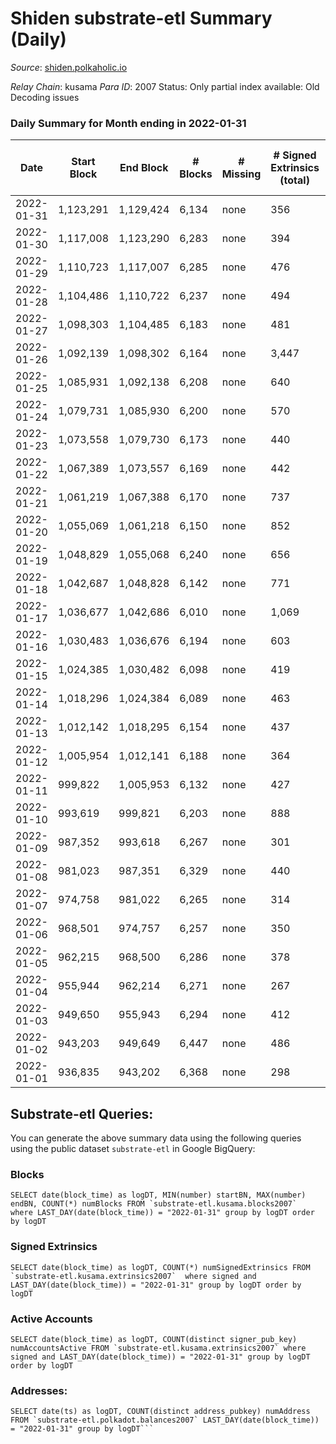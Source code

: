 # Shiden substrate-etl Summary (Daily)

_Source_: [shiden.polkaholic.io](https://shiden.polkaholic.io)

*Relay Chain*: kusama
*Para ID*: 2007
Status: Only partial index available: Old Decoding issues


### Daily Summary for Month ending in 2022-01-31


| Date | Start Block | End Block | # Blocks | # Missing | # Signed Extrinsics (total) | # Active Accounts | # Addresses with Balances | # Events | # Transfers | # XCM Transfers In | # XCM Transfers Out |
| ---- | ----------- | --------- | -------- | --------- | --------------------------- | ----------------- | ------------------------- | -------- | ----------- | ------------------ | ------------------- |
| 2022-01-31 | 1,123,291 | 1,129,424 | 6,134 | none  | 356 | 177 | 41,991 | 85,218 | 7,650 ($386,587) |   |   |
| 2022-01-30 | 1,117,008 | 1,123,290 | 6,283 | none  | 394 | 149 |  | 65,285 | 7,203 ($243,395) |   |   |
| 2022-01-29 | 1,110,723 | 1,117,007 | 6,285 | none  | 476 | 209 |  | 92,394 | 7,932 ($401,339) |   |   |
| 2022-01-28 | 1,104,486 | 1,110,722 | 6,237 | none  | 494 | 212 |  | 87,642 | 8,088 ($680,165) |   |   |
| 2022-01-27 | 1,098,303 | 1,104,485 | 6,183 | none  | 481 | 216 |  | 75,868 | 8,695 ($340,894) |   |   |
| 2022-01-26 | 1,092,139 | 1,098,302 | 6,164 | none  | 3,447 | 846 |  | 221,366 | 24,227 ($846,266) |   |   |
| 2022-01-25 | 1,085,931 | 1,092,138 | 6,208 | none  | 640 | 273 |  | 69,858 | 7,014 ($1,585,883) |   |   |
| 2022-01-24 | 1,079,731 | 1,085,930 | 6,200 | none  | 570 | 231 |  | 87,369 | 7,094 ($12,346,470) |   |   |
| 2022-01-23 | 1,073,558 | 1,079,730 | 6,173 | none  | 440 | 207 |  | 73,744 | 6,839 ($374,783) |   |   |
| 2022-01-22 | 1,067,389 | 1,073,557 | 6,169 | none  | 442 | 201 |  | 82,469 | 7,109 ($605,172) |   |   |
| 2022-01-21 | 1,061,219 | 1,067,388 | 6,170 | none  | 737 | 291 |  | 87,545 | 7,229 ($1,160,956) |   |   |
| 2022-01-20 | 1,055,069 | 1,061,218 | 6,150 | none  | 852 | 416 |  | 70,563 | 6,710 ($242,250) |   |   |
| 2022-01-19 | 1,048,829 | 1,055,068 | 6,240 | none  | 656 | 294 |  | 60,228 | 6,669 ($556,412) |   |   |
| 2022-01-18 | 1,042,687 | 1,048,828 | 6,142 | none  | 771 | 353 |  | 65,609 | 6,827 ($1,551,318) |   |   |
| 2022-01-17 | 1,036,677 | 1,042,686 | 6,010 | none  | 1,069 | 450 |  | 106,744 | 7,459 ($1,811,821) |   |   |
| 2022-01-16 | 1,030,483 | 1,036,676 | 6,194 | none  | 603 | 300 |  | 62,456 | 6,808 ($472,453) |   |   |
| 2022-01-15 | 1,024,385 | 1,030,482 | 6,098 | none  | 419 | 188 |  | 63,099 | 6,676 ($378,561) |   |   |
| 2022-01-14 | 1,018,296 | 1,024,384 | 6,089 | none  | 463 | 204 |  | 74,551 | 6,792 ($1,171,113) |   |   |
| 2022-01-13 | 1,012,142 | 1,018,295 | 6,154 | none  | 437 | 199 |  | 59,101 | 6,581 ($623,959) |   |   |
| 2022-01-12 | 1,005,954 | 1,012,141 | 6,188 | none  | 364 | 217 |  | 66,559 | 6,736 ($395,032) |   |   |
| 2022-01-11 | 999,822 | 1,005,953 | 6,132 | none  | 427 | 198 |  | 66,355 | 6,747 ($157,916) |   |   |
| 2022-01-10 | 993,619 | 999,821 | 6,203 | none  | 888 | 172 |  | 66,792 | 7,191 ($928,486) |   |   |
| 2022-01-09 | 987,352 | 993,618 | 6,267 | none  | 301 | 154 |  | 61,677 | 6,809 ($250,701) |   |   |
| 2022-01-08 | 981,023 | 987,351 | 6,329 | none  | 440 | 315 |  | 56,906 | 6,871 ($1,446,670) |   |   |
| 2022-01-07 | 974,758 | 981,022 | 6,265 | none  | 314 | 139 |  | 65,190 | 6,804 ($151,473) |   |   |
| 2022-01-06 | 968,501 | 974,757 | 6,257 | none  | 350 | 165 |  | 75,188 | 6,867 ($362,840) |   |   |
| 2022-01-05 | 962,215 | 968,500 | 6,286 | none  | 378 | 187 |  | 65,063 | 6,770 ($346,210) |   |   |
| 2022-01-04 | 955,944 | 962,214 | 6,271 | none  | 267 | 153 |  | 66,725 | 6,685 ($174,519) |   |   |
| 2022-01-03 | 949,650 | 955,943 | 6,294 | none  | 412 | 183 |  | 61,315 | 6,815 ($278,927) |   |   |
| 2022-01-02 | 943,203 | 949,649 | 6,447 | none  | 486 | 186 |  | 78,173 | 7,331 ($579,017) |   |   |
| 2022-01-01 | 936,835 | 943,202 | 6,368 | none  | 298 | 125 |  | 68,756 | 6,927 ($162,058) |   |   |

## Substrate-etl Queries:
You can generate the above summary data using the following queries using the public dataset `substrate-etl` in Google BigQuery:


### Blocks
```
SELECT date(block_time) as logDT, MIN(number) startBN, MAX(number) endBN, COUNT(*) numBlocks FROM `substrate-etl.kusama.blocks2007`  where LAST_DAY(date(block_time)) = "2022-01-31" group by logDT order by logDT
```


### Signed Extrinsics
```
SELECT date(block_time) as logDT, COUNT(*) numSignedExtrinsics FROM `substrate-etl.kusama.extrinsics2007`  where signed and LAST_DAY(date(block_time)) = "2022-01-31" group by logDT order by logDT
```


### Active Accounts
```
SELECT date(block_time) as logDT, COUNT(distinct signer_pub_key) numAccountsActive FROM `substrate-etl.kusama.extrinsics2007` where signed and LAST_DAY(date(block_time)) = "2022-01-31" group by logDT order by logDT
```


### Addresses:
```
SELECT date(ts) as logDT, COUNT(distinct address_pubkey) numAddress FROM `substrate-etl.polkadot.balances2007` LAST_DAY(date(block_time)) = "2022-01-31" group by logDT```

